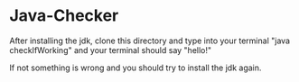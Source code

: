 # Java-Checker
After installing the jdk, clone this directory and type into your terminal "java checkIfWorking" and your terminal should say "hello!"

If not something is wrong and you should try to install the jdk again.
